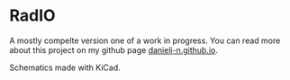# RadIO

A mostly compelte version one of a work in progress.
You can read more about this project on my github page [danielj-n.github.io](https://danielj-n.github.io/).

Schematics made with KiCad.
